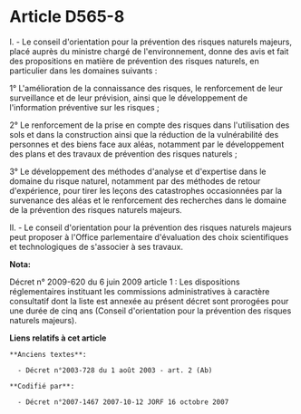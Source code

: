 # Article D565-8

I. - Le conseil d'orientation pour la prévention des risques naturels majeurs, placé auprès du ministre chargé de
l'environnement, donne des avis et fait des propositions en matière de prévention des risques naturels, en particulier dans
les domaines suivants :

1° L'amélioration de la connaissance des risques, le renforcement de leur surveillance et de leur prévision, ainsi que le
développement de l'information préventive sur les risques ;

2° Le renforcement de la prise en compte des risques dans l'utilisation des sols et dans la construction ainsi que la
réduction de la vulnérabilité des personnes et des biens face aux aléas, notamment par le développement des plans et des
travaux de prévention des risques naturels ;

3° Le développement des méthodes d'analyse et d'expertise dans le domaine du risque naturel, notamment par des méthodes de
retour d'expérience, pour tirer les leçons des catastrophes occasionnées par la survenance des aléas et le renforcement des
recherches dans le domaine de la prévention des risques naturels majeurs.

II. - Le conseil d'orientation pour la prévention des risques naturels majeurs peut proposer à l'Office parlementaire
d'évaluation des choix scientifiques et technologiques de s'associer à ses travaux.

**Nota:**

Décret n° 2009-620 du 6 juin 2009 article 1 : Les dispositions réglementaires instituant les commissions administratives à
caractère consultatif dont la liste est annexée au présent décret sont prorogées pour une durée de cinq ans (Conseil
d'orientation pour la prévention des risques naturels majeurs).

**Liens relatifs à cet article**

	**Anciens textes**:

	  - Décret n°2003-728 du 1 août 2003 - art. 2 (Ab)

	**Codifié par**:

	  - Décret n°2007-1467 2007-10-12 JORF 16 octobre 2007
